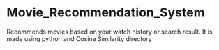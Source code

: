 # Movie_Recommendation_System
Recommends movies based on your watch history or search result. It is made using python and Cosine Similarity directory
